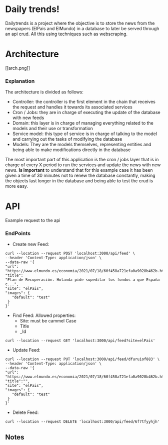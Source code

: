 
# Daily trends!

Dailytrends is a project where the objective is to store the news from the newspapers (ElPais and ElMundo) in a database to later be served through an api crud.
All this using techniques such as webscraping.


# Architecture

[[arch.png]]

### Explanation
The architecture is divided as follows:

 - Controller: the controller is the first element in the chain that receives the request and handles it towards its associated services
 - Cron / Jobs: they are in charge of executing the update of the database with new feeds
 - Domain: this layer is in charge of managing everything related to the models and their use or transformation
 - Service model: this type of service is in charge of talking to the model and carrying out the tasks of modifying the database
 - Models: They are the models themselves, representing entities and being able to make modifications directly in the database

The most important part of this application is the cron / jobs layer that is in charge of every X period to run the services and update the news with new news.
**Is important** to understand that for this example case it has been given a time of 30 minutes not to renew the database constantly, making the objects last longer in the database and being able to test the crud is more easy.

# API
Example request to the api
### EndPoints

 - Create new Feed:
```
curl --location --request POST 'localhost:3000/api/feed' \
--header 'Content-Type: application/json' \
--data-raw '{
"url": "https://www.elmundo.es/economia/2021/07/18/60f458a721efa0a9028b462b.ht...",
"title":
"Plan de Recuperación. Holanda pide supeditar los fondos a que España c...",
"site": "elPais",
"images": {
   "default": "test"
 }
}'
```
 -  Find Feed: 
 Allowed properties:
	 - Site: must be cammel Case
	 - Title
	 - _Id

````
curl --location --request GET 'localhost:3000/api/feed?site=elPais'
````

 - Update Feed: 
````
curl --location --request PUT 'localhost:3000/api/feed/dfuruiof883' \
--header 'Content-Type: application/json' \
--data-raw '{
"url": "https://www.elmundo.es/economia/2021/07/18/60f458a721efa0a9028b462b.ht...",
"title":"",
"site": "elPais",
"images": {
   "default": "test"
 }
}'
````
- Delete Feed:
````
curl --location --request DELETE 'localhost:3000/api/feed/6f7tfyyhjh'
````

## Notes
